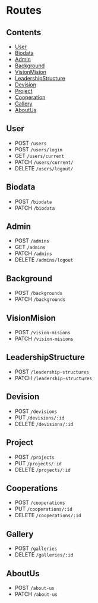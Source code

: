 # Routes

## Contents

- [User](#user)
- [Biodata](#biodata)
- [Admin](#admin)
- [Background](#background)
- [VisionMision](#visionmision)
- [LeadershipStructure](#leadershipstructure)
- [Devision](#devision)
- [Project](#project)
- [Cooperation](#cooperation)
- [Gallery](#gallery)
- [AboutUs](#aboutus)

## User

- POST `/users`
- POST `/users/login`
- GET `/users/current`
- PATCH `/users/current/`
- DELETE `/users/logout/`

## Biodata

- POST `/biodata`
- PATCH `/biodata`

## Admin

- POST `/admins`
- GET `/admins`
- PATCH `/admins`
- DELETE `/admins/logout`

## Background

- POST `/backgrounds`
- PATCH `/backgrounds`

## VisionMision

- POST `/vision-misions`
- PATCH `/vision-misions`

## LeadershipStructure

- POST `/leadership-structures`
- PATCH `/leadership-structures`

## Devision

- POST `/devisions`
- PUT `/devisions/:id`
- DELETE `/devisions/:id`

## Project

- POST `/projects`
- PUT `/projects/:id`
- DELETE `/projects/:id`

## Cooperations

- POST `/cooperations`
- PUT `/cooperations/:id`
- DELETE `/cooperations/:id`

## Gallery

- POST `/galleries`
- DELETE `/galleries/:id`

## AboutUs

- POST `/about-us`
- PATCH `/about-us`
